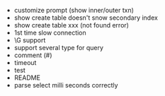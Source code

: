 * customize prompt (show inner/outer txn)
* show create table doesn't snow secondary index
* show create table xxx (not found error)
* 1st time slow connection
* \G support
* support several type for query 
* comment (#)
* timeout
* test
* README
* parse select milli seconds correctly
